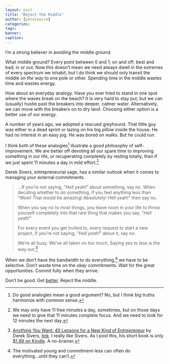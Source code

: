 ```yaml
---
layout: post
title: "Reject the Middle"
author: [potatowire]
categories: 
tags: 
banner: 
caption:
---
```


I’m a strong believer in avoiding the middle ground.

What middle ground? Every point between 0 and 1; on and off; best and bad; in or out. Now this doesn’t mean we need always dwell in the extremes of every spectrum we inhabit, but I do think we should only transit the middle *on the way* to one pole or other. Spending time in the middle wastes time and wastes energy.

How about an everyday analogy. Have you ever tried to stand in one spot where the waves break on the beach? It is very hard to stay put, but we can (usually) hustle past the breakers into deeper, calmer water. Alternatively, we can move with the breakers on to dry land. Choosing either option is a better use of our energy.

A number of years ago, we adopted a rescued greyhound. That little guy was either in a dead sprint or lazing on his big pillow inside the house. He had no interest in an easy jog. He was bored on walks. But he could *run.* 

I think both of these analogies[^1] illustrate a good philosophy of self-improvement. We are better off devoting all our spare time to improving something in our life, *or* recuperating completely by resting totally, than if we just spent 11 minutes a day in mild effort.[^2]

Derek Sivers, entrepreneurial sage, has a similar outlook when it comes to managing your external commitments.

> ...If you’re not saying, “*Hell yeah!*” about something, say no. When deciding whether to do something, if you feel anything less than “Wow! That would be amazing! Absolutely! Hell yeah!” then say no. 
> 
> When you say no to most things, you leave room in your life to throw yourself completely into that rare thing that makes you say, “*Hell yeah!*” 
> 
> For every event you get invited to, every request to start a new project, if you’re not saying, “*Hell yeah!*” about it, say no. 
> 
> We’re all busy. We’ve all taken on too much. Saying yes to less is the way out.[^3]

When we don’t have the bandwidth to do everything,[^4] we have to be selective. Don’t waste time on the *okay* commitments. Wait for the great opportunities. Commit fully when they arrive.

Don’t be good. Get [better][4]. Reject the middle.

[^1]:	Do good analogies mean a good argument? No, but I think big truths harmonize with common sense.

[^2]:	We may only have 11 free minutes a day, sometimes, but on those days we need to give that 11 minutes *complete* focus. And we need to look for 12 minutes the next day.

[^3]:	[Anything You Want: 40 Lessons for a New Kind of Entrepreneur][1] by Derek Sivers, [link][2]. I really like Sivers. As I post this, his short  book is only [$1.99 on Kindle][3]. A no-brainer.

[^4]:	The motivated young and commitment-less can often do everything...until they can’t. 

[1]:	http://amzn.to/2zvsTtZ
[2]:	http://a.co/3ZOtcrV
[3]:	http://amzn.to/2y1goKq
[4]:	https://with.thegra.in/better